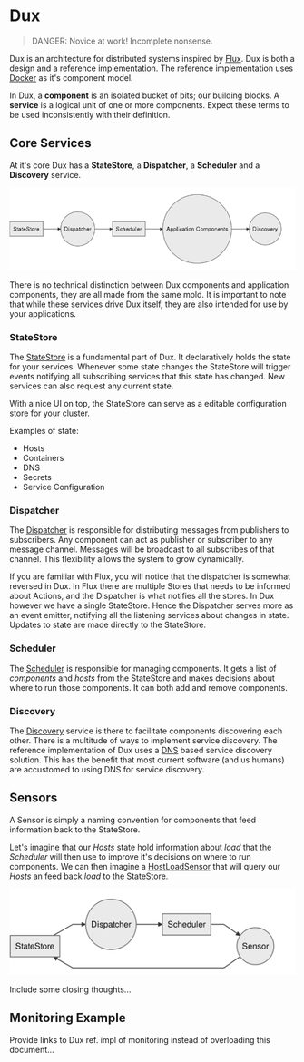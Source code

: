 # Dux

> DANGER: Novice at work! Incomplete nonsense.

Dux is an architecture for distributed systems inspired by [Flux](https://facebook.github.io/flux/). Dux is both a design and a reference implementation. The reference implementation uses [Docker](https://www.docker.com/) as it's component model. 

In Dux, a **component** is an isolated bucket of bits; our building blocks. A **service** is a logical unit of one or more components. Expect these terms to be used inconsistently with their definition. 

## Core Services 

At it's core Dux has a **StateStore**, a **Dispatcher**, a **Scheduler** and a **Discovery** service.

![core](core.mermaid.png)

There is no technical distinction between Dux components and application components, they are all made from the same mold. It is important to note that while these services drive Dux itself, they are also intended for use by your applications. 

### StateStore

The [StateStore](/) is a fundamental part of Dux. It declaratively holds the state for your services. Whenever some state changes the StateStore will trigger events notifying all subscribing services that this state has changed. New services can also request any current state.

With a nice UI on top, the StateStore can serve as a editable configuration store for your cluster.

Examples of state:

* Hosts
* Containers
* DNS
* Secrets
* Service Configuration

### Dispatcher

The [Dispatcher](/) is responsible for distributing messages from publishers to subscribers. Any component can act as publisher or subscriber to any message channel. Messages will be broadcast to all subscribes of that channel. This flexibility allows the system to grow dynamically.

If you are familiar with Flux, you will notice that the dispatcher is somewhat reversed in Dux. In Flux there are multiple Stores that needs to be informed about Actions, and the Dispatcher is what notifies all the stores. In Dux however we have a single StateStore. Hence the Dispatcher serves more as an event emitter, notifying all the listening services about changes in state. Updates to state are made directly to the StateStore.

### Scheduler

The [Scheduler](/) is responsible for managing components. It gets a list of *components* and *hosts* from the StateStore and makes decisions about where to run those components. It can both add and remove components.

### Discovery

The [Discovery]() service is there to facilitate components discovering each other. There is a multitude of ways to implement service discovery. The reference implementation of Dux uses a [DNS](http://en.wikipedia.org/wiki/Domain_Name_System) based service discovery solution. This has the benefit that most current software (and us humans) are accustomed to using DNS for service discovery.

## Sensors

A Sensor is simply a naming convention for components that feed information back to the StateStore. 

Let's imagine that our *Hosts* state hold information about *load* that the *Scheduler* will then use to improve it's decisions on where to run components. We can then imagine a [HostLoadSensor]() that will query our *Hosts* an feed back *load* to the StateStore.

![sensors](sensors.mermaid.png)

Include some closing thoughts...

## Monitoring Example

Provide links to Dux ref. impl of monitoring instead of overloading this document...
